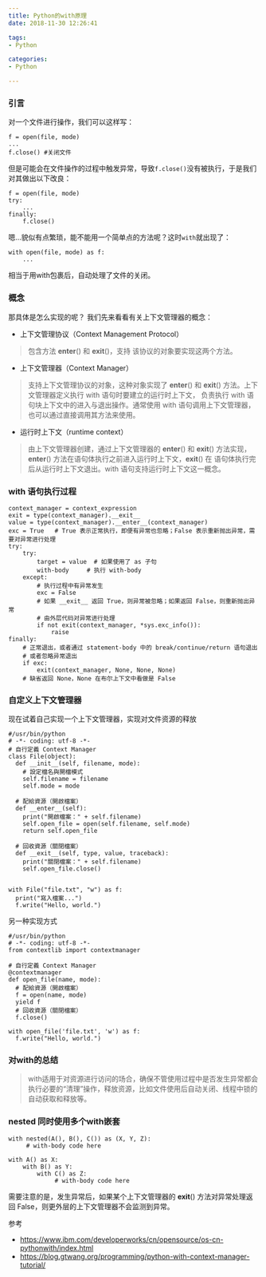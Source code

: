 ```yaml
---
title: Python的with原理
date: 2018-11-30 12:26:41

tags:
- Python

categories:
- Python

---
```

### 引言

对一个文件进行操作，我们可以这样写：
```
f = open(file, mode)
...
f.close() #关闭文件
```
但是可能会在文件操作的过程中触发异常，导致`f.close()`没有被执行，于是我们对其做出以下改良：
```
f = open(file, mode)
try:
    ...
finally:
    f.close()
```

嗯...貌似有点繁琐，能不能用一个简单点的方法呢？这时`with`就出现了：
```
with open(file, mode) as f:
    ...
```
相当于用with包裹后，自动处理了文件的关闭。

### 概念

那具体是怎么实现的呢？
我们先来看看有关上下文管理器的概念：

- 上下文管理协议（Context Management Protocol）
> 包含方法 __enter__() 和 __exit__()，支持
该协议的对象要实现这两个方法。

- 上下文管理器（Context Manager）
> 支持上下文管理协议的对象，这种对象实现了
__enter__() 和 __exit__() 方法。上下文管理器定义执行 with 语句时要建立的运行时上下文，
负责执行 with 语句块上下文中的进入与退出操作。通常使用 with 语句调用上下文管理器，
也可以通过直接调用其方法来使用。

- 运行时上下文（runtime context）
> 由上下文管理器创建，通过上下文管理器的 __enter__() 和
__exit__() 方法实现，__enter__() 方法在语句体执行之前进入运行时上下文，__exit__() 在
语句体执行完后从运行时上下文退出。with 语句支持运行时上下文这一概念。

### with 语句执行过程
```
context_manager = context_expression
exit = type(context_manager).__exit__ 
value = type(context_manager).__enter__(context_manager)
exc = True   # True 表示正常执行，即便有异常也忽略；False 表示重新抛出异常，需要对异常进行处理
try:
    try:
        target = value  # 如果使用了 as 子句
        with-body     # 执行 with-body
    except:
        # 执行过程中有异常发生
        exc = False
        # 如果 __exit__ 返回 True，则异常被忽略；如果返回 False，则重新抛出异常
        # 由外层代码对异常进行处理
        if not exit(context_manager, *sys.exc_info()):
            raise
finally:
    # 正常退出，或者通过 statement-body 中的 break/continue/return 语句退出
    # 或者忽略异常退出
    if exc:
        exit(context_manager, None, None, None)
    # 缺省返回 None，None 在布尔上下文中看做是 False

```
### 自定义上下文管理器
现在试着自己实现一个上下文管理器，实现对文件资源的释放
```
#/usr/bin/python
# -*- coding: utf-8 -*-
# 自行定義 Context Manager
class File(object):
  def __init__(self, filename, mode):
    # 設定檔名與開檔模式
    self.filename = filename
    self.mode = mode

  # 配給資源（開啟檔案）
  def __enter__(self):
    print("開啟檔案：" + self.filename)
    self.open_file = open(self.filename, self.mode)
    return self.open_file

  # 回收資源（關閉檔案）
  def __exit__(self, type, value, traceback):
    print("關閉檔案：" + self.filename)
    self.open_file.close()


with File("file.txt", "w") as f:
  print("寫入檔案...")
  f.write("Hello, world.")
```

另一种实现方式
```
#/usr/bin/python
# -*- coding: utf-8 -*-
from contextlib import contextmanager

# 自行定義 Context Manager
@contextmanager
def open_file(name, mode):
  # 配給資源（開啟檔案）
  f = open(name, mode)
  yield f
  # 回收資源（關閉檔案）
  f.close()

with open_file('file.txt', 'w') as f:
  f.write("Hello, world.")
```

### 对with的总结
> with适用于对资源进行访问的场合，确保不管使用过程中是否发生异常都会执行必要的“清理”操作，释放资源，比如文件使用后自动关闭、线程中锁的自动获取和释放等。

### nested 同时使用多个with嵌套
```
with nested(A(), B(), C()) as (X, Y, Z):
     # with-body code here
```
```
with A() as X:
    with B() as Y:
        with C() as Z:
             # with-body code here
```
需要注意的是，发生异常后，如果某个上下文管理器的 __exit__() 方法对异常处理返回 False，则更外层的上下文管理器不会监测到异常。


参考
- https://www.ibm.com/developerworks/cn/opensource/os-cn-pythonwith/index.html
- https://blog.gtwang.org/programming/python-with-context-manager-tutorial/